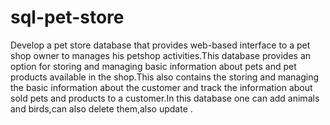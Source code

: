 # sql-pet-store
Develop a pet store database that provides web-based interface to a pet shop owner to manages his petshop activities.This database provides an option for storing and managing basic information about pets and pet products available in the shop.This also contains the storing and managing the basic information about the customer and track the information about sold pets and products to a customer.In this database one can add animals and birds,can also delete them,also update .
